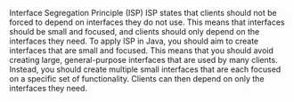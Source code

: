Interface Segregation Principle (ISP)
ISP states that clients should not be forced to depend on interfaces they do not use. This means that interfaces should be small and focused, and clients should only depend on the interfaces they need. To apply ISP in Java, you should aim to create interfaces that are small and focused. This means that you should avoid creating large, general-purpose interfaces that are used by many clients. Instead, you should create multiple small interfaces that are each focused on a specific set of functionality. Clients can then depend on only the interfaces they need.
